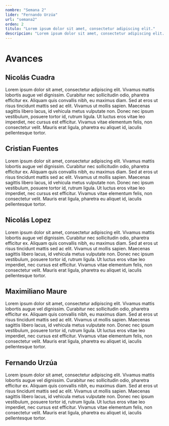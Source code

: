 ```yaml
---
nombre: "Semana 2"
lider: "Fernando Urzúa"
url: "semana2"
orden: 2
titulo: "Lorem ipsum dolor sit amet, consectetur adipiscing elit."
descripcion: "Lorem ipsum dolor sit amet, consectetur adipiscing elit. Vivamus mattis lobortis augue vel dignissim. Curabitur nec sollicitudin odio, pharetra efficitur ex"
---
```


# Avances

## Nicolás Cuadra
Lorem ipsum dolor sit amet, consectetur adipiscing elit. Vivamus mattis lobortis augue vel dignissim. Curabitur nec sollicitudin odio, pharetra efficitur ex. Aliquam quis convallis nibh, eu maximus diam. Sed at eros ut risus tincidunt mattis sed ac elit. Vivamus ut mollis sapien. Maecenas sagittis libero lacus, id vehicula metus vulputate non. Donec nec ipsum vestibulum, posuere tortor id, rutrum ligula. Ut luctus eros vitae leo imperdiet, nec cursus est efficitur. Vivamus vitae elementum felis, non consectetur velit. Mauris erat ligula, pharetra eu aliquet id, iaculis pellentesque tortor. 

## Cristian Fuentes
Lorem ipsum dolor sit amet, consectetur adipiscing elit. Vivamus mattis lobortis augue vel dignissim. Curabitur nec sollicitudin odio, pharetra efficitur ex. Aliquam quis convallis nibh, eu maximus diam. Sed at eros ut risus tincidunt mattis sed ac elit. Vivamus ut mollis sapien. Maecenas sagittis libero lacus, id vehicula metus vulputate non. Donec nec ipsum vestibulum, posuere tortor id, rutrum ligula. Ut luctus eros vitae leo imperdiet, nec cursus est efficitur. Vivamus vitae elementum felis, non consectetur velit. Mauris erat ligula, pharetra eu aliquet id, iaculis pellentesque tortor. 

## Nicolás Lopez
Lorem ipsum dolor sit amet, consectetur adipiscing elit. Vivamus mattis lobortis augue vel dignissim. Curabitur nec sollicitudin odio, pharetra efficitur ex. Aliquam quis convallis nibh, eu maximus diam. Sed at eros ut risus tincidunt mattis sed ac elit. Vivamus ut mollis sapien. Maecenas sagittis libero lacus, id vehicula metus vulputate non. Donec nec ipsum vestibulum, posuere tortor id, rutrum ligula. Ut luctus eros vitae leo imperdiet, nec cursus est efficitur. Vivamus vitae elementum felis, non consectetur velit. Mauris erat ligula, pharetra eu aliquet id, iaculis pellentesque tortor. 
## Maximiliano Maure
Lorem ipsum dolor sit amet, consectetur adipiscing elit. Vivamus mattis lobortis augue vel dignissim. Curabitur nec sollicitudin odio, pharetra efficitur ex. Aliquam quis convallis nibh, eu maximus diam. Sed at eros ut risus tincidunt mattis sed ac elit. Vivamus ut mollis sapien. Maecenas sagittis libero lacus, id vehicula metus vulputate non. Donec nec ipsum vestibulum, posuere tortor id, rutrum ligula. Ut luctus eros vitae leo imperdiet, nec cursus est efficitur. Vivamus vitae elementum felis, non consectetur velit. Mauris erat ligula, pharetra eu aliquet id, iaculis pellentesque tortor. 
## Fernando Urzúa
Lorem ipsum dolor sit amet, consectetur adipiscing elit. Vivamus mattis lobortis augue vel dignissim. Curabitur nec sollicitudin odio, pharetra efficitur ex. Aliquam quis convallis nibh, eu maximus diam. Sed at eros ut risus tincidunt mattis sed ac elit. Vivamus ut mollis sapien. Maecenas sagittis libero lacus, id vehicula metus vulputate non. Donec nec ipsum vestibulum, posuere tortor id, rutrum ligula. Ut luctus eros vitae leo imperdiet, nec cursus est efficitur. Vivamus vitae elementum felis, non consectetur velit. Mauris erat ligula, pharetra eu aliquet id, iaculis pellentesque tortor. 